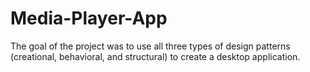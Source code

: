 # Media-Player-App
The goal of the project was to use all three types of design patterns (creational, behavioral, and structural) to create a desktop application.
